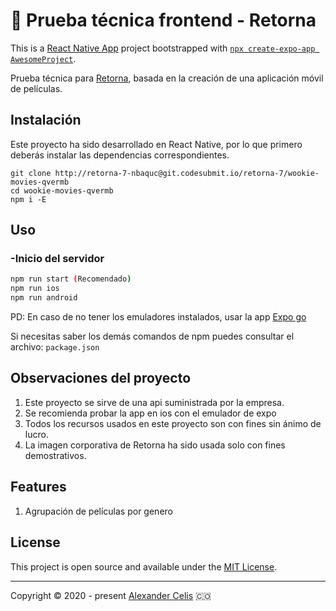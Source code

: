 # 🖖 Prueba técnica frontend - Retorna

This is a [React Native App](https://reactnative.dev/) project bootstrapped with [`npx create-expo-app AwesomeProject`](https://reactnative.dev/docs/environment-setup).

Prueba técnica para [Retorna](https://www.retorna.app/), basada en la creación de una aplicación móvil de películas.

## Instalación

Este proyecto ha sido desarrollado en React Native, por lo que primero deberás instalar las dependencias correspondientes.

```
git clone http://retorna-7-nbaquc@git.codesubmit.io/retorna-7/wookie-movies-qvermb
cd wookie-movies-qvermb
npm i -E
```

## Uso

### -Inicio del servidor

```bash
npm run start (Recomendado)
npm run ios
npm run android
```

PD: En caso de no tener los emuladores instalados, usar la app [Expo go](https://expo.dev/client)

Si necesitas saber los demás comandos de npm puedes consultar el archivo: `package.json`

## Observaciones del proyecto

1. Este proyecto se sirve de una api suministrada por la empresa.
2. Se recomienda probar la app en ios con el emulador de expo
3. Todos los recursos usados en este proyecto son con fines sin ánimo de lucro.
4. La imagen corporativa de Retorna ha sido usada solo con fines demostrativos.

## Features

1. Agrupación de películas por genero

## License

This project is open source and available under the [MIT License](LICENSE).

---

Copyright © 2020 - present [Alexander Celis](https://github.com/donCelis) 🇨🇴
